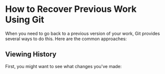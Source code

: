 # How to Recover Previous Work Using Git

When you need to go back to a previous version of your work, Git provides several ways to do this. Here are the common approaches:

## Viewing History

First, you might want to see what changes you've made:


